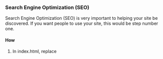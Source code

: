### Search Engine Optimization (SEO)  
Search Engine Optimization (SEO) is very important to helping your site be 
discovered.  If you want people to use your site, this would be step number one.

#### How
1. In index.html, replace <title> and <meta name="description"> with appropriate values for your site. 
2. This [guide to SEO](https://ma.ttias.be/technical-guide-seo/) can help with other steps.

####Next Doc
[Update Site Content](https://github.com/OpenPhysProject/OpenPhys/blob/master/docs/newSiteDocs/06_Update_Site_Content.md)